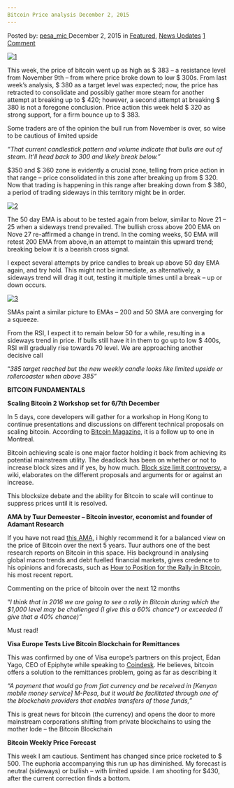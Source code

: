 ```yaml
---
Bitcoin Price analysis December 2, 2015
---
```

<article class="post-listing post-12456 post type-post status-publish format-standard has-post-thumbnail hentry 
<div class="post-inner">
<span>Posted by: <a href="https://www.deepdotweb.com/author/pesa_mic/" title="">pesa_mic </a></span>
<span>December 2, 2015</span>
<span>in <a href="https://www.deepdotweb.com/category/deepdot-news/" rel="category tag">Featured</a>, <a href="https://www.deepdotweb.com/category/news-updates/" rel="category tag">News Updates</a></span>
<span><a href="https://www.deepdotweb.com/2015/12/02/bitcoin-price-analysis-december-2-2015/#comments">1 Comment</a></span>


<p><a href="/imgs/2015/12/1.jpg"><img class="aligncenter size-full wp-image-12457" src="/imgs/2015/12/1.jpg" alt="1" width="944" height="361" srcset="/imgs/2015/12/1.jpg 944w, /imgs/2015/12/1-300x115.jpg 300w" sizes="(max-width: 944px) 100vw, 944px"/></a></p>
<p>This week, the price of bitcoin went up as high as $ 383 &#8211; a resistance level from November 9th &#8211; from where price broke down to low $ 300s. From last week’s analysis, $ 380 as a target level was expected; now, the price has retracted to consolidate and possibly gather more steam for another attempt at breaking up to $ 420; however, a second attempt at breaking $ 380 is not a foregone conclusion. Price action this week held $ 320 as strong support, for a firm bounce up to $ 383.</p>
<p>Some traders are of the opinion the bull run from November is over, so wise to be cautious of limited upside</p>
<p><em>“That current candlestick pattern and volume indicate that bulls are out of steam. It&#8217;ll head back to 300 and likely break below.” </em></p>
<p>$350 and $ 360 zone is evidently a crucial zone, telling from price action in that range &#8211; price consolidated in this zone after breaking up from $ 320. Now that trading is happening in this range after breaking down from $ 380, a period of trading sideways in this territory might be in order.</p>
<p><a href="/imgs/2015/12/2.jpg"><img class="aligncenter size-full wp-image-12458" src="/imgs/2015/12/2.jpg" alt="2" width="940" height="355" srcset="/imgs/2015/12/2.jpg 940w, /imgs/2015/12/2-300x113.jpg 300w" sizes="(max-width: 940px) 100vw, 940px"/></a></p>
<p>The 50 day EMA is about to be tested again from below, similar to Nove 21 &#8211; 25 when a sideways trend prevailed. The bullish cross above 200 EMA on Nove 27 re-affirmed a change in trend. In the coming weeks, 50 EMA will retest 200 EMA from above,in an attempt to maintain this upward trend; breaking below it is a bearish cross signal.</p>
<p>I expect several attempts by price candles to break up above 50 day EMA again, and try hold. This might not be immediate, as alternatively, a sideways trend will drag it out, testing it multiple times until a break &#8211; up or down occurs.</p>
<p><a href="/imgs/2015/12/3.jpg"><img class="aligncenter size-full wp-image-12459" src="/imgs/2015/12/3.jpg" alt="3" width="957" height="442" srcset="/imgs/2015/12/3.jpg 957w, /imgs/2015/12/3-300x139.jpg 300w, /imgs/2015/12/3-272x125.jpg 272w" sizes="(max-width: 957px) 100vw, 957px"/></a></p>
<p>SMAs paint a similar picture to EMAs &#8211; 200 and 50 SMA are converging for a squeeze.</p>
<p>From the RSI, I expect it to remain below 50 for a while, resulting in a sideways trend in price. If bulls still have it in them to go up to low $ 400s, RSI will gradually rise towards 70 level. We are approaching another decisive call</p>
<p>“<em>385 target reached but the new weekly candle looks like limited upside or rollercoaster when above 385”</em></p>
<p><strong>BITCOIN FUNDAMENTALS</strong></p>
<p><strong>Scaling Bitcoin 2 Workshop set for 6/7th December</strong></p>
<p>In 5 days, core developers will gather for a workshop in Hong Kong to continue presentations and discussions on different technical proposals on scaling bitcoin. According to <a href="https://bitcoinmagazine.com/articles/scaling-bitcoin-gears-up-for-hong-kong-1448997197">Bitcoin Magazine</a>, it is a follow up to one in Montreal.</p>
<p>Bitcoin achieving scale is one major factor holding it back from achieving its potential mainstream utility. The deadlock has been on whether or not to increase block sizes and if yes, by how much. <a href="https://en.bitcoin.it/wiki/Block_size_limit_controversy">Block size limit controversy</a>, a wiki, elaborates on the different proposals and arguments for or against an increase.</p>
<p>This blocksize debate and the ability for Bitcoin to scale will continue to suppress prices until it is resolved.</p>
<p><strong>AMA by Tuur Demeester &#8211; Bitcoin investor, economist and founder of Adamant Research</strong></p>
<p>If you have not read <a href="https://forum.bitcoin.com/ama-ask-me-anything/i-m-tuur-demeester-bitcoin-investor-economist-and-founder-of-adamant-research-ask-me-anything-t2911.html">this AMA</a>, i highly recommend it for a balanced view on the price of Bitcoin over the next 5 years. Tuur authors one of the best research reports on Bitcoin in this space. His background in analysing global macro trends and debt fuelled financial markets, gives credence to his opinions and forecasts, such as <a href="https://adamantresearch.docsend.com/view/xqbtwuy">How to Position for the Rally in Bitcoin</a>, his most recent report.</p>
<p>Commenting on the price of bitcoin over the next 12 months</p>
<p>“<em>I think that in 2016 we are going to see a rally in Bitcoin during which the $1,000 level may be challenged (I give this a 60% chance*) or exceeded (I give that a 40% chance)”</p>
<p></em>Must read!</p>
<p><strong>Visa Europe Tests Live Bitcoin Blockchain for Remittances</strong></p>
<p>This was confirmed by one of Visa europe’s partners on this project, Edan Yago, CEO of Epiphyte while speaking to <a href="http://www.coindesk.com/visa-europe-remittances-bitcoin-blockchain/">Coindesk</a>. He believes, bitcoin offers a solution to the remittances problem, going as far as describing it</p>
<p><em>“A payment that would go from fiat currency and be received in [Kenyan mobile money service] M-Pesa, but it would be facilitated through one of the blockchain providers that enables transfers of those funds,”</em></p>
<p>This is great news for bitcoin (the currency) and opens the door to more mainstream corporations shifting from private blockchains to using the mother lode &#8211; the Bitcoin Blockchain</p>
<p><strong>Bitcoin Weekly Price Forecast</strong></p>
<p>This week I am cautious. Sentiment has changed since price rocketed to $ 500. The euphoria accompanying this run up has diminished. My forecast is neutral (sideways) or bullish &#8211; with limited upside. I am shooting for $430, after the current correction finds a bottom.</p>
</div>
<span style="display:none" class="updated">2015-12-02</span>
<div style="display:none" class="vcard author" itemprop="author" itemscope itemtype="http://schema.org/Person"><strong class="fn" itemprop="name"><a href="https://www.deepdotweb.com/author/pesa_mic/" title="Posts by pesa_mic" rel="author">pesa_mic</a></strong></div>
</div>
</article>

